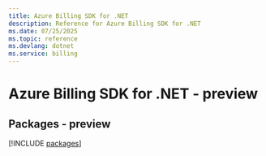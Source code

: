 ```yaml
---
title: Azure Billing SDK for .NET
description: Reference for Azure Billing SDK for .NET
ms.date: 07/25/2025
ms.topic: reference
ms.devlang: dotnet
ms.service: billing
---
```

# Azure Billing SDK for .NET - preview
## Packages - preview
[!INCLUDE [packages](billing-index.md)]